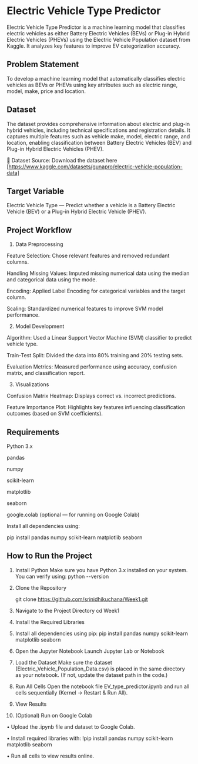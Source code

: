 # Electric Vehicle Type Predictor
Electric Vehicle Type Predictor is a machine learning model that classifies electric vehicles as either Battery Electric Vehicles (BEVs) or Plug-in Hybrid Electric Vehicles (PHEVs) using the Electric Vehicle Population dataset from Kaggle. It analyzes key features to improve EV categorization accuracy.

## Problem Statement

To develop a machine learning model that automatically classifies electric vehicles as BEVs or PHEVs using key attributes such as electric range, model, make, price and location.

## Dataset
The dataset provides comprehensive information about electric and plug-in hybrid vehicles, including technical specifications and registration details. It captures multiple features such as vehicle make, model, electric range, and location, enabling classification between Battery Electric Vehicles (BEV) and Plug-in Hybrid Electric Vehicles (PHEV).


📂 Dataset Source: Download the dataset here [https://www.kaggle.com/datasets/gunapro/electric-vehicle-population-data]

## Target Variable

Electric Vehicle Type — Predict whether a vehicle is a Battery Electric Vehicle (BEV) or a Plug-in Hybrid Electric Vehicle (PHEV).

## Project Workflow
1. Data Preprocessing

Feature Selection: Chose relevant features and removed redundant columns.

Handling Missing Values: Imputed missing numerical data using the median and categorical data using the mode.

Encoding: Applied Label Encoding for categorical variables and the target column.

Scaling: Standardized numerical features to improve SVM model performance.

2. Model Development

Algorithm: Used a Linear Support Vector Machine (SVM) classifier to predict vehicle type.

Train-Test Split: Divided the data into 80% training and 20% testing sets.

Evaluation Metrics: Measured performance using accuracy, confusion matrix, and classification report.

3. Visualizations

Confusion Matrix Heatmap: Displays correct vs. incorrect predictions.

Feature Importance Plot: Highlights key features influencing classification outcomes (based on SVM coefficients).

## Requirements

Python 3.x

pandas

numpy

scikit-learn

matplotlib

seaborn

google.colab (optional — for running on Google Colab)

Install all dependencies using:

pip install pandas numpy scikit-learn matplotlib seaborn

## How to Run the Project

1. Install Python
   Make sure you have Python 3.x installed on your system.
   You can verify using:
    python --version

2. Clone the Repository

   git clone https://github.com/srinidhikuchana/Week1.git

3. Navigate to the Project Directory
   cd Week1

4. Install the Required Libraries
5. Install all dependencies using pip:
    pip install pandas numpy scikit-learn matplotlib seaborn

6. Open the Jupyter Notebook
Launch Jupyter Lab or Notebook
7. Load the Dataset
 Make sure the dataset (Electric_Vehicle_Population_Data.csv) is placed in the same directory as your notebook.
(If not, update the dataset path in the code.)

8. Run All Cells
 Open the notebook file EV_type_predictor.ipynb and run all cells sequentially (Kernel → Restart & Run All).

9. View Results

10. (Optional) Run on Google Colab

•	Upload the .ipynb file and dataset to Google Colab.

•	Install required libraries with:
!pip install pandas numpy scikit-learn matplotlib seaborn

•	Run all cells to view results online.
